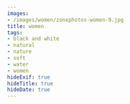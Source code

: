 ```yaml
---
images:
- /images/women/zonephotos-women-9.jpg
title: women
tags:
- black and white
- natural
- nature
- soft
- water
- women
hideExif: true
hideTitle: true
hideDate: true
---
```

